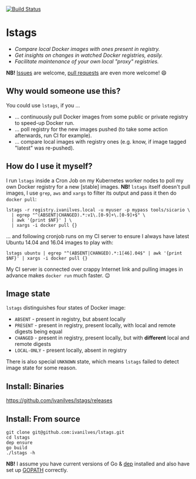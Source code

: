 [![Build Status](https://travis-ci.org/ivanilves/lstags.svg?branch=master)](https://travis-ci.org/ivanilves/lstags)

# lstags

* *Compare local Docker images with ones present in registry.*
* *Get insights on changes in watched Docker registries, easily.* 
* *Facilitate maintenance of your own local "proxy" registries.*

**NB!** [Issues](https://github.com/ivanilves/lstags/issues) are welcome, [pull requests](https://github.com/ivanilves/lstags/pulls) are even more welcome! :smile:

## Why would someone use this?
You could use `lstags`, if you ...
* ... continuously pull Docker images from some public or private registry to speed-up Docker run.
* ... poll registry for the new images pushed (to take some action afterwards, run CI for example).
* ... compare local images with registry ones (e.g. know, if image tagged "latest" was re-pushed).

## How do I use it myself?
I run `lstags` inside a Cron Job on my Kubernetes worker nodes to poll my own Docker registry for a new [stable] images.
**NB!** `lstags` itself doesn't pull images, I use `grep`, `aws` and `xargs` to filter its output and pass it then do `docker pull`:
```
lstags -r registry.ivanilves.local -u myuser -p mypass tools/sicario \
  | egrep "^(ABSENT|CHANGED).*:v1\.[0-9]+\.[0-9]+$" \
  | awk '{print $NF}' ] \
  | xargs -i docker pull {}
```
... and following cronjob runs on my CI server to ensure I always have latest Ubuntu 14.04 and 16.04 images to play with:
```
lstags ubuntu | egrep "^(ABSENT|CHANGED).*:1[46].04$" | awk '{print $NF}' | xargs -i docker pull {}
```
My CI server is connected over crappy Internet link and pulling images in advance makes `docker run` much faster. :wink:

## Image state
`lstags` distinguishes four states of Docker image:
* `ABSENT` - present in registry, but absent locally
* `PRESENT` -  present in registry, present locally, with local and remote digests being equal
* `CHANGED` - present in registry, present locally, but with **different** local and remote digests
* `LOCAL-ONLY` - present locally, absent in registry

There is also special `UNKNOWN` state, which means `lstags` failed to detect image state for some reason.

## Install: Binaries
https://github.com/ivanilves/lstags/releases

## Install: From source
```
git clone git@github.com:ivanilves/lstags.git
cd lstags
dep ensure
go build
./lstags -h
```
**NB!** I assume you have current versions of Go & [dep](https://github.com/golang/dep) installed and also have set up [GOPATH](https://github.com/golang/go/wiki/GOPATH) correctly.

